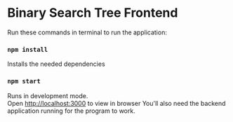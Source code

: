 # Binary Search Tree Frontend

Run these commands in terminal to run the application:
### `npm install`
Installs the needed dependencies

### `npm start`

Runs in development mode.\
Open [http://localhost:3000](http://localhost:3000) to view in browser
You'll also need the backend application running for the program to work.

